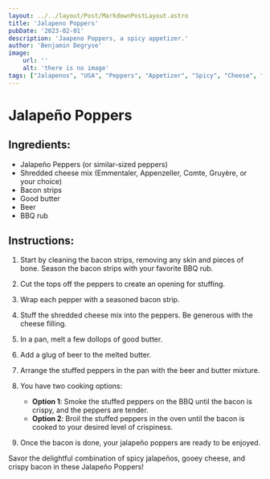 ```yaml
---
layout: ../../layout/Post/MarkdownPostLayout.astro
title: 'Jalapeno Poppers'
pubDate: '2023-02-01'
description: 'Jaapeno Poppers, a spicy appetizer.'
author: 'Benjamin Degryse'
image:
    url: ''
    alt: 'there is no image'
tags: ["Jalapenos", "USA", "Peppers", "Appetizer", "Spicy", "Cheese", "Bacon", "BBQ", "Smoked", "Party Food", "Snack", "Hot", "Grilled", "Beer", "Stuffed"]
---
```


# Jalapeño Poppers

## Ingredients:
- Jalapeño Peppers (or similar-sized peppers)
- Shredded cheese mix (Emmentaler, Appenzeller, Comte, Gruyère, or your choice)
- Bacon strips
- Good butter
- Beer
- BBQ rub

## Instructions:

1. Start by cleaning the bacon strips, removing any skin and pieces of bone. Season the bacon strips with your favorite BBQ rub.

2. Cut the tops off the peppers to create an opening for stuffing.

3. Wrap each pepper with a seasoned bacon strip.

4. Stuff the shredded cheese mix into the peppers. Be generous with the cheese filling.

5. In a pan, melt a few dollops of good butter.

6. Add a glug of beer to the melted butter.

7. Arrange the stuffed peppers in the pan with the beer and butter mixture.

8. You have two cooking options:
   - **Option 1**: Smoke the stuffed peppers on the BBQ until the bacon is crispy, and the peppers are tender.
   - **Option 2**: Broil the stuffed peppers in the oven until the bacon is cooked to your desired level of crispiness.

9. Once the bacon is done, your jalapeño poppers are ready to be enjoyed.

Savor the delightful combination of spicy jalapeños, gooey cheese, and crispy bacon in these Jalapeño Poppers!